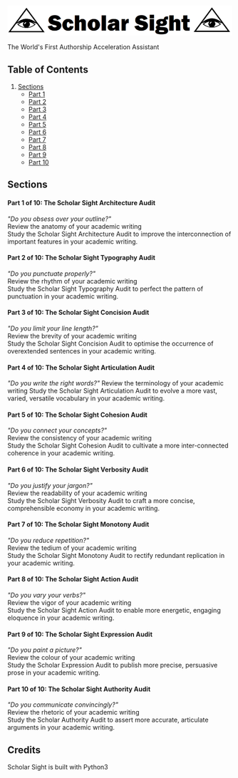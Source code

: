 

![ScholarSightLogo](https://github.com/AcademiaActivated/ScholarSight/blob/master/Doc/logo2.PNG)


The World's First Authorship Acceleration Assistant

## Table of Contents

1. [Sections](#sections)  
    * [Part 1](#part-1-of-10-the-scholar-sight-architecture-audit)
    * [Part 2](#part-2-of-10-the-scholar-sight-typography-audit)
    * [Part 3](#part-3-of-10-the-scholar-sight-concision-audit)
    * [Part 4](#part-4-of-10-the-scholar-sight-articulation-audit)
    * [Part 5](#part-5-of-10-the-scholar-sight-cohesion-audit)
    * [Part 6](#part-6-of-10-the-scholar-sight-verbosity-audit)
    * [Part 7](#part-7-of-10-the-scholar-sight-monotony-audit)
    * [Part 8](#part-8-of-10-the-scholar-sight-action-audit)
    * [Part 9](#part-9-of-10-the-scholar-sight-expression-audit)
    * [Part 10](#part-10-of-10-the-scholar-sight-authority-audit)

## Sections

#### Part 1 of 10: The Scholar Sight Architecture Audit
_"Do you obsess over your outline?"_  
Review the anatomy of your academic writing  
Study the Scholar Sight Architecture Audit to improve the interconnection of important features in your academic writing.  


#### Part 2 of 10: The Scholar Sight Typography Audit
_"Do you punctuate properly?"_  
Review the rhythm of your academic writing  
Study the Scholar Sight Typography Audit to perfect the pattern of punctuation in your academic writing.


#### Part 3 of 10: The Scholar Sight Concision Audit
_"Do you limit your line length?"_  
Review the brevity of your academic writing  
Study the Scholar Sight Concision Audit to optimise the occurrence of overextended sentences in your academic writing.


#### Part 4 of 10: The Scholar Sight Articulation Audit
_"Do you write the right words?"_
Review the terminology of your academic writing
Study the Scholar Sight Articulation Audit to evolve a more vast, varied, versatile vocabulary in your academic writing.


#### Part 5 of 10: The Scholar Sight Cohesion Audit
_"Do you connect your concepts?"_  
Review the consistency of your academic writing  
Study the Scholar Sight Cohesion Audit to cultivate a more inter-connected coherence in your academic writing.


#### Part 6 of 10: The Scholar Sight Verbosity Audit
_"Do you justify your jargon?"_  
Review the readability of your academic writing  
Study the Scholar Sight Verbosity Audit to craft a more concise, comprehensible economy in your academic writing.


#### Part 7 of 10: The Scholar Sight Monotony Audit
_"Do you reduce repetition?"_  
Review the tedium of your academic writing  
Study the Scholar Sight Monotony Audit to rectify redundant replication in your academic writing.


#### Part 8 of 10: The Scholar Sight Action Audit
_"Do you vary your verbs?"_  
Review the vigor of your academic writing  
Study the Scholar Sight Action Audit to enable more energetic, engaging eloquence in your academic writing.


#### Part 9 of 10: The Scholar Sight Expression Audit
_"Do you paint a picture?"_  
Review the colour of your academic writing  
Study the Scholar Expression Audit to publish more precise, persuasive prose in your academic writing.


#### Part 10 of 10: The Scholar Sight Authority Audit
_"Do you communicate convincingly?"_  
Review the rhetoric of your academic writing  
Study the Scholar Authority Audit to assert more accurate, articulate arguments in your academic writing.





## Credits
Scholar Sight is built with Python3



